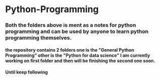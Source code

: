 # Python-Programming
### Both the folders above is ment as a notes for python programming and can be used by anyone to learn python programming themselves.
#### the repository contains 2 folders one is the "General Python Programming" other is the "Python for data science" I am currently working on first folder and then will be finishing the second one soon. 
#### Until keep following
